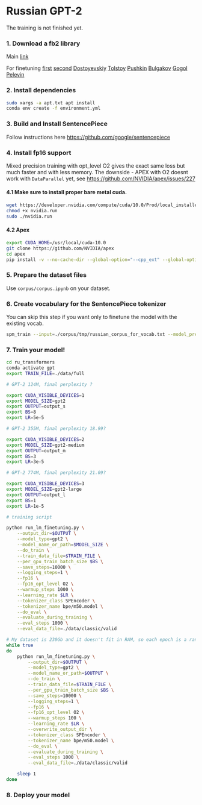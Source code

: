 # Russian GPT-2 

The training is not finished yet.

### 1. Download a fb2 library 

Main [link](https://booktracker.org/viewtopic.php?t=1198)

For finetuning [first](https://booktracker.org/viewtopic.php?t=43884) [second](https://booktracker.org/viewtopic.php?t=73891) [Dostoyevskiy](https://booktracker.org/viewtopic.php?t=7594) [Tolstoy](https://booktracker.org/viewtopic.php?t=8109) [Pushkin](https://booktracker.org/viewtopic.php?t=13615) [Bulgakov](https://booktracker.org/viewtopic.php?t=4397) [Gogol](https://booktracker.org/viewtopic.php?t=17643) [Pelevin](https://booktracker.org/viewtopic.php?t=48699)


### 2. Install dependencies
```bash
sudo xargs -a apt.txt apt install
conda env create -f environment.yml
```
### 3. Build and Install SentencePiece

Follow instructions here https://github.com/google/sentencepiece

### 4. Install fp16 support 

Mixed precision training with opt_level O2 gives the exact same loss but much faster and with less memory. The downside - APEX with O2 doesnt work with `DataParallel` yet, see https://github.com/NVIDIA/apex/issues/227

#### 4.1 Make sure to install proper bare metal cuda. 
```bash
wget https://developer.nvidia.com/compute/cuda/10.0/Prod/local_installers/cuda_10.0.130_410.48_linux -O nvidia.run
chmod +x nvidia.run
sudo ./nvidia.run
```
#### 4.2 Apex

```bash
export CUDA_HOME=/usr/local/cuda-10.0
git clone https://github.com/NVIDIA/apex
cd apex
pip install -v --no-cache-dir --global-option="--cpp_ext" --global-option="--cuda_ext" ./
```

### 5. Prepare the dataset files 
Use `corpus/corpus.ipynb` on your dataset.

### 6. Create vocabulary for the SentencePiece tokenizer

You can skip this step if you want only to finetune the model with the existing vocab.

```bash
spm_train --input=./corpus/tmp/russian_corpus_for_vocab.txt --model_prefix=bpe/m50 --vocab_size=50257 --user_defined_symbols='<|n|>'
```

### 7. Train your model!
``` bash
cd ru_transformers
conda activate gpt
export TRAIN_FILE=./data/full

# GPT-2 124M, final perplexity ?

export CUDA_VISIBLE_DEVICES=1
export MODEL_SIZE=gpt2
export OUTPUT=output_s
export BS=8
export LR=5e-5

# GPT-2 355M, final perplexity 18.99?

export CUDA_VISIBLE_DEVICES=2
export MODEL_SIZE=gpt2-medium
export OUTPUT=output_m
export BS=3
export LR=3e-5

# GPT-2 774M, final perplexity 21.09?

export CUDA_VISIBLE_DEVICES=3
export MODEL_SIZE=gpt2-large
export OUTPUT=output_l
export BS=1
export LR=1e-5

# training script

python run_lm_finetuning.py \
    --output_dir=$OUTPUT \
    --model_type=gpt2 \
    --model_name_or_path=$MODEL_SIZE \
    --do_train \
    --train_data_file=$TRAIN_FILE \
    --per_gpu_train_batch_size $BS \
    --save_steps=10000 \
    --logging_steps=1 \
    --fp16 \
    --fp16_opt_level O2 \
    --warmup_steps 1000 \
    --learning_rate $LR \
    --tokenizer_class SPEncoder \
    --tokenizer_name bpe/m50.model \
    --do_eval \
    --evaluate_during_training \
    --eval_steps 1000 \
    --eval_data_file=./data/classic/valid

# My dataset is 230Gb and it doesn't fit in RAM, so each epoch is a random sample from it. That is why the loop.
while true
do
    python run_lm_finetuning.py \
        --output_dir=$OUTPUT \
        --model_type=gpt2 \
        --model_name_or_path=$OUTPUT \
        --do_train \
        --train_data_file=$TRAIN_FILE \
        --per_gpu_train_batch_size $BS \
        --save_steps=10000 \
        --logging_steps=1 \
        --fp16 \
        --fp16_opt_level O2 \
        --warmup_steps 100 \
        --learning_rate $LR \
        --overwrite_output_dir \
        --tokenizer_class SPEncoder \
        --tokenizer_name bpe/m50.model \
        --do_eval \
        --evaluate_during_training \
        --eval_steps 1000 \
        --eval_data_file=./data/classic/valid

    sleep 1
done

```

### 8. Deploy your model

